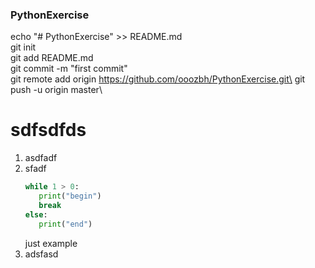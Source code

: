### PythonExercise ###
echo "# PythonExercise" >> README.md\
git init\
git add README.md\
git commit -m "first commit"\
git remote add origin https://github.com/ooozbh/PythonExercise.git\
git push -u origin master\

# sdfsdfds #
1. asdfadf
1. sfadf
    ```python
   while 1 > 0:
       print("begin")
       break
   else:
       print("end")
   ```
   just example
1. adsfasd

